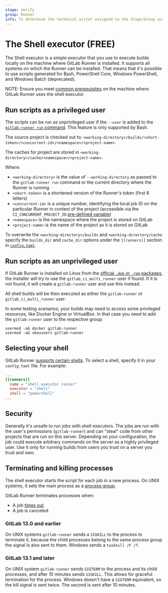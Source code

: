 ```yaml
---
stage: Verify
group: Runner
info: To determine the technical writer assigned to the Stage/Group associated with this page, see https://about.gitlab.com/handbook/product/ux/technical-writing/#assignments
---
```


# The Shell executor **(FREE)**

The Shell executor is a simple executor that you use to execute builds
locally on the machine where GitLab Runner is installed. It supports all systems on
which the Runner can be installed. That means that it's possible to use scripts
generated for Bash, PowerShell Core, Windows PowerShell, and Windows Batch (deprecated).

NOTE:
Ensure you meet [common prerequisites](index.md#prerequisites-for-non-docker-executors)
on the machine where GitLab Runner uses the shell executor.

## Run scripts as a privileged user

The scripts can be run as unprivileged user if the `--user` is added to the
[`gitlab-runner run` command](../commands/index.md#gitlab-runner-run). This feature is only supported by Bash.

The source project is checked out to:
`<working-directory>/builds/<short-token>/<concurrent-id>/<namespace>/<project-name>`.

The caches for project are stored in
`<working-directory>/cache/<namespace>/<project-name>`.

Where:

- `<working-directory>` is the value of `--working-directory` as passed to the
  `gitlab-runner run` command or the current directory where the Runner is
  running
- `<short-token>` is a shortened version of the Runner's token (first 8 letters)
- `<concurrent-id>` is a unique number, identifying the local job ID on the
  particular Runner in context of the project (accessible via the
  `CI_CONCURRENT_PROJECT_ID` [pre-defined variable](https://docs.gitlab.com/ee/ci/variables/predefined_variables.html))
- `<namespace>` is the namespace where the project is stored on GitLab
- `<project-name>` is the name of the project as it is stored on GitLab

To overwrite the `<working-directory>/builds` and `<working-directory/cache`
specify the `builds_dir` and `cache_dir` options under the `[[runners]]` section
in [`config.toml`](../configuration/advanced-configuration.md).

## Run scripts as an unprivileged user

If GitLab Runner is installed on Linux from the
[official `.deb` or `.rpm` packages](https://packages.gitlab.com/runner/gitlab-runner),
the installer will try to use the `gitlab_ci_multi_runner`
user if found. If it is not found, it will create a `gitlab-runner` user and use
this instead.

All shell builds will be then executed as either the `gitlab-runner` or
`gitlab_ci_multi_runner` user.

In some testing scenarios, your builds may need to access some privileged
resources, like Docker Engine or VirtualBox. In that case you need to add the
`gitlab-runner` user to the respective group:

```shell
usermod -aG docker gitlab-runner
usermod -aG vboxusers gitlab-runner
```

## Selecting your shell

GitLab Runner [supports certain shells](../shells/index.md). To select a shell, specify it in your `config.toml` file. For example:

```toml
...
[[runners]]
  name = "shell executor runner"
  executor = "shell"
  shell = "powershell"
...
```

## Security

Generally it's unsafe to run jobs with shell executors. The jobs are run with
the user's permissions (`gitlab-runner`) and can "steal" code from other
projects that are run on this server. Depending on your configuration, the job
could execute arbitrary commands on the server as a highly privileged user.
Use it only for running builds from users you trust on a server you trust and own.

## Terminating and killing processes

The shell executor starts the script for each job in a new process. On
UNIX systems, it sets the main process as a
[process group](https://www.informit.com/articles/article.aspx?p=397655&seqNum=6).

GitLab Runner terminates processes when:

- A job [times out](https://docs.gitlab.com/ee/ci/pipelines/settings.html#timeout).
- A job is canceled.

### GitLab 13.0 and earlier

On UNIX systems `gitlab-runner` sends a `SIGKILL` to the process to
terminate it, because the child processes belong to the same process
group the signal is also sent to them. Windows sends a `taskkill /F /T`.

### GitLab 13.1 and later

On UNIX system `gitlab-runner` sends `SIGTERM` to the process and its
child processes, and after 10 minutes sends `SIGKILL`. This allows for
graceful termination for the process. Windows doesn't have a `SIGTERM`
equivalent, so the kill signal is sent twice. The second is sent after
10 minutes.
